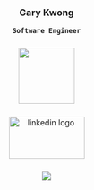 <div align="center">
<h3>Gary Kwong
</div>
<div align="center">
  
   **`Software Engineer`**
 
###
  
<div id="header" align="center">
  <img src="[](https://media.giphy.com/media/l1J9LJALaDbMoQy1q/giphy.gif)" width="100"/>
</div>  
  

###

<div align="center">
  <a href="https://www.linkedin.com/in/kwonggary/" target="_blank">
    <img src="https://raw.githubusercontent.com/maurodesouza/profile-readme-generator/master/src/assets/icons/social/linkedin/default.svg" alt="linkedin logo" width="135" height="75" />
  </a>
</div>


###


<div align="center">
  <img src="https://visitor-badge.laobi.icu/badge?page_id=kwonggary.kwonggary&left_color=darkgray&right_color=black&left_text=Visits"  />
</div>

